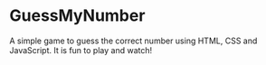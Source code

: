 # GuessMyNumber
A simple game to guess the correct number using HTML, CSS and JavaScript. It is fun to play and watch!
